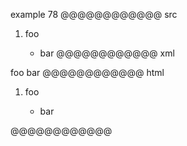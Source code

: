 example 78
@@@@@@@@@@@@ src
1.  foo

    - bar
@@@@@@@@@@@@ xml
<?xml version="1.0" encoding="UTF-8"?>
<!DOCTYPE document SYSTEM "CommonMark.dtd">
<document xmlns="http://commonmark.org/xml/1.0">
  <list type="ordered" start="1" delim="period" tight="false">
    <item>
      <paragraph>
        <text>foo</text>
      </paragraph>
      <list type="bullet" tight="true">
        <item>
          <paragraph>
            <text>bar</text>
          </paragraph>
        </item>
      </list>
    </item>
  </list>
</document>
@@@@@@@@@@@@ html
<ol>
<li>
<p>foo</p>
<ul>
<li>bar</li>
</ul>
</li>
</ol>
@@@@@@@@@@@@
